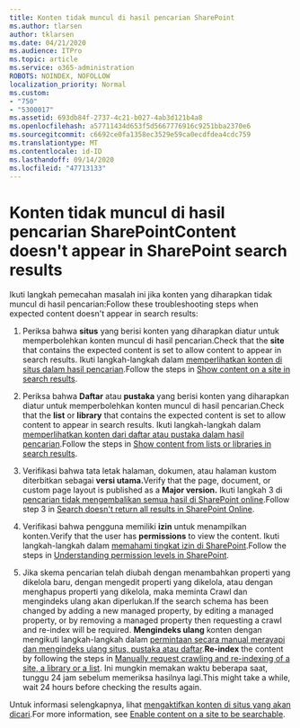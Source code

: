 ```yaml
---
title: Konten tidak muncul di hasil pencarian SharePoint
ms.author: tlarsen
author: tklarsen
ms.date: 04/21/2020
ms.audience: ITPro
ms.topic: article
ms.service: o365-administration
ROBOTS: NOINDEX, NOFOLLOW
localization_priority: Normal
ms.custom:
- "750"
- "5300017"
ms.assetid: 693db84f-2737-4c21-b027-4ab3d121b4a8
ms.openlocfilehash: a57711434d653f5d5667776916c9251bba2370e6
ms.sourcegitcommit: c6692ce0fa1358ec3529e59ca0ecdfdea4cdc759
ms.translationtype: MT
ms.contentlocale: id-ID
ms.lasthandoff: 09/14/2020
ms.locfileid: "47713133"
---
```

# <a name="content-doesnt-appear-in-sharepoint-search-results"></a><span data-ttu-id="d84f7-102">Konten tidak muncul di hasil pencarian SharePoint</span><span class="sxs-lookup"><span data-stu-id="d84f7-102">Content doesn't appear in SharePoint search results</span></span>

<span data-ttu-id="d84f7-103">Ikuti langkah pemecahan masalah ini jika konten yang diharapkan tidak muncul di hasil pencarian:</span><span class="sxs-lookup"><span data-stu-id="d84f7-103">Follow these troubleshooting steps when expected content doesn't appear in search results:</span></span>
  
1. <span data-ttu-id="d84f7-104">Periksa bahwa **situs** yang berisi konten yang diharapkan diatur untuk memperbolehkan konten muncul di hasil pencarian.</span><span class="sxs-lookup"><span data-stu-id="d84f7-104">Check that the **site** that contains the expected content is set to allow content to appear in search results.</span></span> <span data-ttu-id="d84f7-105">Ikuti langkah-langkah dalam [memperlihatkan konten di situs dalam hasil pencarian](https://docs.microsoft.com/sharepoint/make-site-content-searchable#show-content-on-a-site-in-search-results).</span><span class="sxs-lookup"><span data-stu-id="d84f7-105">Follow the steps in [Show content on a site in search results](https://docs.microsoft.com/sharepoint/make-site-content-searchable#show-content-on-a-site-in-search-results).</span></span>

2. <span data-ttu-id="d84f7-106">Periksa bahwa **Daftar** atau **pustaka** yang berisi konten yang diharapkan diatur untuk memperbolehkan konten muncul di hasil pencarian.</span><span class="sxs-lookup"><span data-stu-id="d84f7-106">Check that the **list** or **library** that contains the expected content is set to allow content to appear in search results.</span></span> <span data-ttu-id="d84f7-107">Ikuti langkah-langkah dalam [memperlihatkan konten dari daftar atau pustaka dalam hasil pencarian](https://docs.microsoft.com/sharepoint/make-site-content-searchable#show-content-from-lists-or-libraries-in-search-results).</span><span class="sxs-lookup"><span data-stu-id="d84f7-107">Follow the steps in [Show content from lists or libraries in search results](https://docs.microsoft.com/sharepoint/make-site-content-searchable#show-content-from-lists-or-libraries-in-search-results).</span></span>

3. <span data-ttu-id="d84f7-108">Verifikasi bahwa tata letak halaman, dokumen, atau halaman kustom diterbitkan sebagai **versi utama.**</span><span class="sxs-lookup"><span data-stu-id="d84f7-108">Verify that the page, document, or custom page layout is published as a **Major version.**</span></span> <span data-ttu-id="d84f7-109">Ikuti langkah 3 di [pencarian tidak mengembalikan semua hasil di SharePoint online](https://go.microsoft.com/fwlink/?linkid=874525).</span><span class="sxs-lookup"><span data-stu-id="d84f7-109">Follow step 3 in [Search doesn't return all results in SharePoint Online](https://go.microsoft.com/fwlink/?linkid=874525).</span></span>

4. <span data-ttu-id="d84f7-110">Verifikasi bahwa pengguna memiliki **izin** untuk menampilkan konten.</span><span class="sxs-lookup"><span data-stu-id="d84f7-110">Verify that the user has **permissions** to view the content.</span></span> <span data-ttu-id="d84f7-111">Ikuti langkah-langkah dalam [memahami tingkat izin di SharePoint](https://docs.microsoft.com/sharepoint/understanding-permission-levels).</span><span class="sxs-lookup"><span data-stu-id="d84f7-111">Follow the steps in [Understanding permission levels in SharePoint](https://docs.microsoft.com/sharepoint/understanding-permission-levels).</span></span>
    
5. <span data-ttu-id="d84f7-112">Jika skema pencarian telah diubah dengan menambahkan properti yang dikelola baru, dengan mengedit properti yang dikelola, atau dengan menghapus properti yang dikelola, maka meminta Crawl dan mengindeks ulang akan diperlukan.</span><span class="sxs-lookup"><span data-stu-id="d84f7-112">If the search schema has been changed by adding a new managed property, by editing a managed property, or by removing a managed property then requesting a crawl and re-index will be required.</span></span> <span data-ttu-id="d84f7-113">**Mengindeks ulang** konten dengan mengikuti langkah-langkah dalam [permintaan secara manual merayapi dan mengindeks ulang situs, pustaka atau daftar](https://docs.microsoft.com/sharepoint/crawl-site-content).</span><span class="sxs-lookup"><span data-stu-id="d84f7-113">**Re-index** the content by following the steps in [Manually request crawling and re-indexing of a site, a library or a list](https://docs.microsoft.com/sharepoint/crawl-site-content).</span></span> <span data-ttu-id="d84f7-114">Ini mungkin memakan waktu beberapa saat, tunggu 24 jam sebelum memeriksa hasilnya lagi.</span><span class="sxs-lookup"><span data-stu-id="d84f7-114">This might take a while, wait 24 hours before checking the results again.</span></span>

<span data-ttu-id="d84f7-115">Untuk informasi selengkapnya, lihat [mengaktifkan konten di situs yang akan dicari](https://docs.microsoft.com/sharepoint/make-site-content-searchable).</span><span class="sxs-lookup"><span data-stu-id="d84f7-115">For more information, see [Enable content on a site to be searchable](https://docs.microsoft.com/sharepoint/make-site-content-searchable).</span></span> 
  
